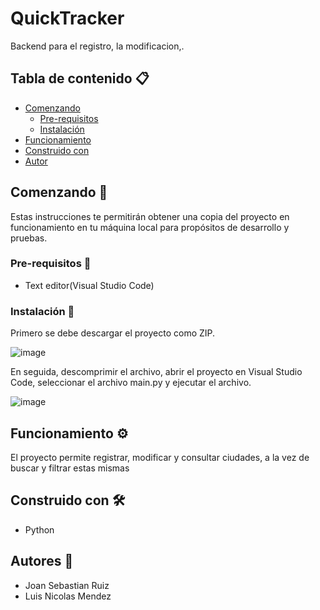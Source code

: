 # QuickTracker

Backend para el registro, la modificacion,.


## Tabla de contenido 📋

- [Comenzando](#comenzando-)
  * [Pre-requisitos](#pre-requisitos-)
  * [Instalación](#instalación-)
- [Funcionamiento](#funcionamiento-%EF%B8%8F)
- [Construido con](#construido-con-%EF%B8%8F)
- [Autor](#autor-)


## Comenzando 🚀

Estas instrucciones te permitirán obtener una copia del proyecto en funcionamiento en tu máquina local para propósitos de desarrollo y pruebas.


### Pre-requisitos 📝

- Text editor(Visual Studio Code)

### Instalación 🔧

Primero se debe descargar el proyecto como ZIP.

![image](https://github.com/user-attachments/assets/25e489b0-dc63-46e8-935a-4d4e323b757e)


En seguida, descomprimir el archivo, abrir el proyecto en Visual Studio Code, seleccionar el archivo main.py y ejecutar el archivo.

![image](https://github.com/user-attachments/assets/937f8d64-c023-45d8-bb88-b94c410fd497)


## Funcionamiento ⚙️

El proyecto permite registrar, modificar y consultar ciudades, a la vez de buscar y filtrar estas mismas

## Construido con 🛠️

* Python


## Autores 🧑

- Joan Sebastian Ruiz 
- Luis Nicolas Mendez
